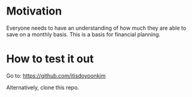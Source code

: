 # Motivation

Everyone needs to have an understanding of how much they are able to save on a monthly basis. This is a basis for financial planning.

# How to test it out

Go to: https://github.com/itisdoyoonkim

Alternatively, clone this repo.
